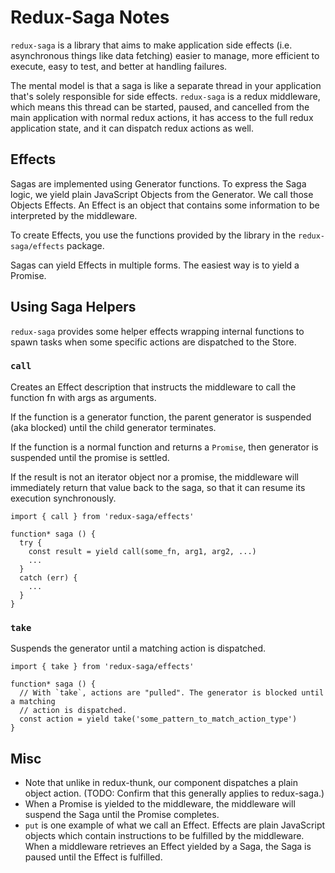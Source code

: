 # Redux-Saga Notes

`redux-saga` is a library that aims to make application side effects (i.e. asynchronous things like data fetching) easier to manage, more efficient to execute, easy to test, and better at handling failures.

The mental model is that a saga is like a separate thread in your application that's solely responsible for side effects. `redux-saga` is a redux middleware, which means this thread can be started, paused, and cancelled from the main application with normal redux actions, it has access to the full redux application state, and it can dispatch redux actions as well.


## Effects

Sagas are implemented using Generator functions. To express the Saga logic, we yield plain JavaScript Objects from the Generator. We call those Objects Effects. An Effect is an object that contains some information to be interpreted by the middleware.

To create Effects, you use the functions provided by the library in the `redux-saga/effects` package.

Sagas can yield Effects in multiple forms. The easiest way is to yield a Promise.


## Using Saga Helpers

`redux-saga` provides some helper effects wrapping internal functions to spawn tasks when some specific actions are dispatched to the Store.

### `call`

Creates an Effect description that instructs the middleware to call the function fn with args as arguments.

If the function is a generator function, the parent generator is suspended (aka blocked) until the child generator terminates.

If the function is a normal function and returns a `Promise`, then generator is suspended until the promise is settled.

If the result is not an iterator object nor a promise, the middleware will immediately return that value back to the saga, so that it can resume its execution synchronously.

```
import { call } from 'redux-saga/effects'

function* saga () {
  try {
    const result = yield call(some_fn, arg1, arg2, ...)
    ...
  }
  catch (err) {
    ...
  }
}
```

### `take`

Suspends the generator until a matching action is dispatched.

```
import { take } from 'redux-saga/effects'

function* saga () {
  // With `take`, actions are "pulled". The generator is blocked until a matching
  // action is dispatched.
  const action = yield take('some_pattern_to_match_action_type')
}
```

## Misc

- Note that unlike in redux-thunk, our component dispatches a plain object action. (TODO: Confirm that this generally applies to redux-saga.)
- When a Promise is yielded to the middleware, the middleware will suspend the Saga until the Promise completes.
- `put` is one example of what we call an Effect. Effects are plain JavaScript objects which contain instructions to be fulfilled by the middleware. When a middleware retrieves an Effect yielded by a Saga, the Saga is paused until the Effect is fulfilled.
